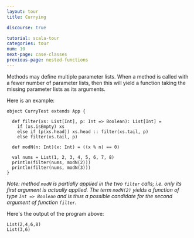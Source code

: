 ```yaml
---
layout: tour
title: Currying

discourse: true

tutorial: scala-tour
categories: tour
num: 10
next-page: case-classes
previous-page: nested-functions
---
```


Methods may define multiple parameter lists. When a method is called with a fewer number of parameter lists, then this will yield a function taking the missing parameter lists as its arguments.

Here is an example:

```tut
object CurryTest extends App {

  def filter(xs: List[Int], p: Int => Boolean): List[Int] =
    if (xs.isEmpty) xs
    else if (p(xs.head)) xs.head :: filter(xs.tail, p)
    else filter(xs.tail, p)

  def modN(n: Int)(x: Int) = ((x % n) == 0)

  val nums = List(1, 2, 3, 4, 5, 6, 7, 8)
  println(filter(nums, modN(2)))
  println(filter(nums, modN(3)))
}
```

_Note: method `modN` is partially applied in the two `filter` calls; i.e. only its first argument is actually applied. The term `modN(2)` yields a function of type `Int => Boolean` and is thus a possible candidate for the second argument of function `filter`._

Here's the output of the program above:

```
List(2,4,6,8)
List(3,6)
```
